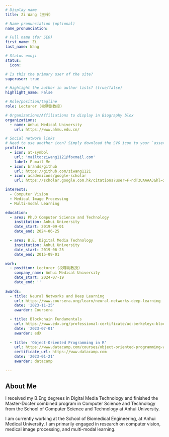 ```yaml
---
# Display name
title: Zi Wang (王梓)

# Name pronunciation (optional)
name_pronunciation: 

# Full name (for SEO)
first_name: Zi
last_name: Wang

# Status emoji
status:
  icon: 

# Is this the primary user of the site?
superuser: true

# Highlight the author in author lists? (true/false)
highlight_name: False

# Role/position/tagline
role: Lecturer (校聘副教授)

# Organizations/Affiliations to display in Biography blox
organizations:
  - name: Anhui Medical University
    url: https://www.ahmu.edu.cn/

# Social network links
# Need to use another icon? Simply download the SVG icon to your `assets/media/icons/` folder.
profiles:
  - icon: at-symbol
    url: 'mailto:ziwang1121@foxmail.com'
    label: E-mail Me
  - icon: brands/github
    url: https://github.com/ziwang1121
  - icon: academicons/google-scholar
    url: https://scholar.google.com.hk/citations?user=F-ndT3UAAAAJ&hl=zh-CN

interests:
  - Computer Vision
  - Medical Image Processing
  - Multi-modal Learning

education:
  - area: Ph.D Computer Science and Technology 
    institution: Anhui University
    date_start: 2019-09-01
    date_end: 2024-06-25

  - area: B.E. Digital Media Technology 
    institution: Anhui University
    date_start: 2019-06-25
    date_end: 2015-09-01

work:
  - position: Lecturer (校聘副教授)
    company_name: Anhui Medical University
    date_start: 2024-07-19
    date_end: ''
    
awards:
  - title: Neural Networks and Deep Learning
    url: https://www.coursera.org/learn/neural-networks-deep-learning
    date: '2023-11-25'
    awarder: Coursera

  - title: Blockchain Fundamentals
    url: https://www.edx.org/professional-certificate/uc-berkeleyx-blockchain-fundamentals
    date: '2023-07-01'
    awarder: edX
    
  - title: 'Object-Oriented Programming in R'
    url: https://www.datacamp.com/courses/object-oriented-programming-with-s3-and-r6-in-r
    certificate_url: https://www.datacamp.com
    date: '2023-01-21'
    awarder: datacamp
    
---
```


## About Me

I received my B.Eng degrees in Digital Media Technology and finished the Master-Docter combined program in Computer Science and Technology from the School of Computer Science and Technology at Anhui University. 

I am currently working at the School of Biomedical Engineering, at Anhui Medical University. I am primarily engaged in research on computer vision, medical image processing, and multi-modal learning.
